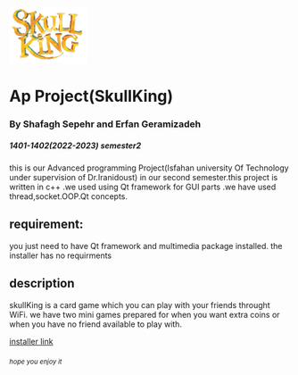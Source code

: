 
<img class="rotate" src="/images/name.png" style="width:140px;height:100px;">
<h1>Ap Project(SkullKing)</h1>
<h3> By Shafagh Sepehr and Erfan Geramizadeh </h3>
<h5>1401-1402(2022-2023) semester2</h5>
this is our Advanced programming Project(Isfahan university Of Technology under supervision of Dr.Iranidoust) in our second semester.this project is  written in c++ .we used using Qt framework for GUI parts .we have used thread,socket.OOP.Qt concepts.

<h2>requirement:</h2>
you just need to have Qt framework and multimedia package installed.
the installer has no requirments

<h2>description</h2>
skullKing is a card game  which you can play with your friends throught WiFi.
we have two mini games prepared for when you want extra coins or when
you have no friend available to play with.

<a href="https://drive.google.com/file/d/1J6PLaTq42Bkl9Se3mWP_PUfdoJlVItpc/view">installer link</a>

<i><sub>hope you enjoy it<sub></i>
